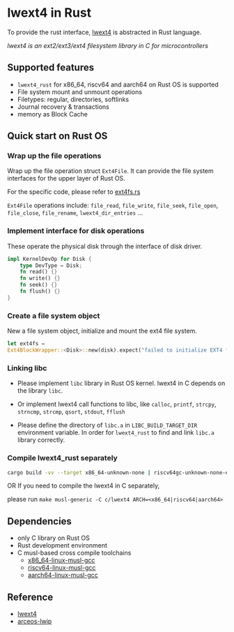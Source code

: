 # lwext4 in Rust
To provide the rust interface, [lwext4](https://github.com/gkostka/lwext4.git) is abstracted in Rust language.

_lwext4 is an ext2/ext3/ext4 filesystem library in C for microcontrollers_

## Supported features

* `lwext4_rust` for x86_64, riscv64 and aarch64 on Rust OS is supported
* File system mount and unmount operations
* Filetypes: regular, directories, softlinks
* Journal recovery & transactions
* memory as Block Cache

## Quick start on Rust OS

### Wrap up the file operations
Wrap up the file operation struct `Ext4File`.
It can provide the file system interfaces for the upper layer of Rust OS.

For the specific code, please refer to [ext4fs.rs](https://github.com/elliott10/arceos/blob/ext4-starry-x86_64/modules/axfs/src/fs/ext4fs.rs)

`Ext4File` operations include: `file_read`, `file_write`, `file_seek`, `file_open`, `file_close`, `file_rename`, `lwext4_dir_entries` ...

### Implement interface for disk operations
These operate the physical disk through the interface of disk driver.

``` rust
impl KernelDevOp for Disk {
    type DevType = Disk;
    fn read() {}
    fn write() {}
    fn seek() {}
    fn flush() {}
}
```

### Create a file system object
New a file system object, initialize and mount the ext4 file system.

``` rust
let ext4fs = 
Ext4BlockWrapper::<Disk>::new(disk).expect("failed to initialize EXT4 filesystem");
```

### Linking libc
* Please implement `libc` library in Rust OS kernel.
lwext4 in C depends on the library `libc`.

* Or implement lwext4 call functions to libc, 
like `calloc`, `printf`, `strcpy`, `strncmp`, `strcmp`, `qsort`, `stdout`, `fflush`


* Please define the directory of `libc.a` in `LIBC_BUILD_TARGET_DIR` environment variable.
In order for `lwext4_rust` to find and link `libc.a` library correctly.

### Compile lwext4_rust separately

``` sh
cargo build -vv --target x86_64-unknown-none | riscv64gc-unknown-none-elf | aarch64-unknown-none-softfloat
```
OR If you need to compile the lwext4 in C separately, 

please run `make musl-generic -C c/lwext4 ARCH=<x86_64|riscv64|aarch64>`

## Dependencies
* only C library on Rust OS
* Rust development environment
* C musl-based cross compile toolchains
	- [x86_64-linux-musl-gcc](https://musl.cc/x86_64-linux-musl-cross.tgz)
	- [riscv64-linux-musl-gcc](https://musl.cc/riscv64-linux-musl-cross.tgz)
	- [aarch64-linux-musl-gcc](https://musl.cc/aarch64-linux-musl-cross.tgz)

## Reference

<!-- ![lwext4](https://cloud.githubusercontent.com/assets/8606098/11697327/68306d88-9eb9-11e5-8807-81a2887f077e.png) -->
* [lwext4](https://github.com/gkostka/lwext4.git)
* [arceos-lwip](https://github.com/Centaurus99/arceos-lwip.git)
